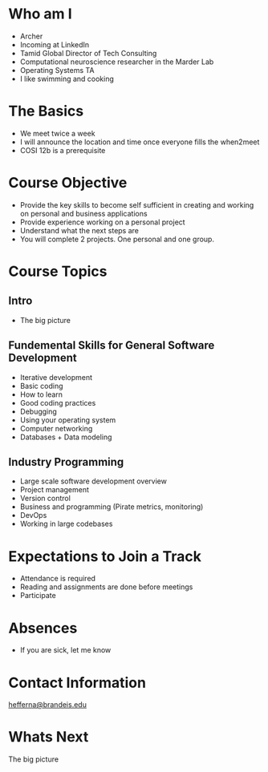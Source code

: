 # Who am I
* Archer
* Incoming at LinkedIn
* Tamid Global Director of Tech Consulting
* Computational neuroscience researcher in the Marder Lab
* Operating Systems TA
* I like swimming and cooking

# The Basics
* We meet twice a week
* I will announce the location and time once everyone fills the when2meet
* COSI 12b is a prerequisite 

# Course Objective
* Provide the key skills to become self sufficient in creating and working on personal and business applications
* Provide experience working on a personal project
* Understand what the next steps are
* You will complete 2 projects. One personal and one group.

# Course Topics
## Intro
* The big picture

## Fundemental Skills for General Software Development
* Iterative development
* Basic coding
* How to learn
* Good coding practices
* Debugging
* Using your operating system
* Computer networking
* Databases + Data modeling

## Industry Programming
* Large scale software development overview
* Project management
* Version control
* Business and programming (Pirate metrics, monitoring)
* DevOps
* Working in large codebases

# Expectations to Join a Track
* Attendance is required
* Reading and assignments are done before meetings
* Participate

# Absences
* If you are sick, let me know

# Contact Information
hefferna@brandeis.edu

# Whats Next
The big picture
